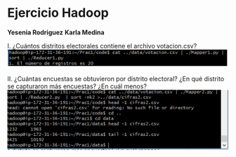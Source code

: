 # Ejercicio Hadoop






**Yesenia Rodriguez**
**Karla Medina**

I.	¿Cuántos distritos electorales contiene el archivo votacion.csv?
![](pregunta1.png 'label')



II.	¿Cuántas encuestas se obtuvieron por distrito electoral? ¿En qué distrito se capturaron más encuestas? ¿En cuál menos?
![](pregunta2.png 'label')

